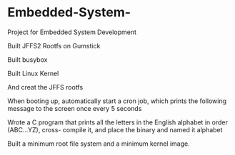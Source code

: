 # Embedded-System-
Project for Embedded System Development 

Built JFFS2 Rootfs on Gumstick 

Built busybox 

Built Linux Kernel 

And creat the JFFS rootfs

When booting up, automatically start a cron job, which prints the following message to the screen once every 5 seconds

Wrote a C program that prints all the letters in the English alphabet in order (ABC...YZ), cross- compile it, and place the binary and named it alphabet

Built a minimum root file system and a minimum kernel image.

